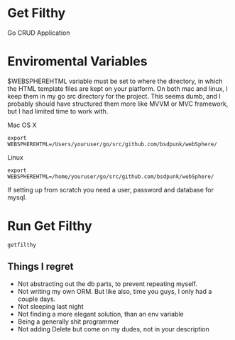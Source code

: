 # Get Filthy
Go CRUD Application 

# Enviromental Variables
$WEBSPHEREHTML variable must be set to where the directory, in which the HTML template files are kept on your platform. On both mac and linux, I keep them in my go src directory for the project. This seems dumb, and I probably should have structured them more like MVVM or MVC framework, but I had limited time to work with.

Mac OS X
```
export WEBSPHEREHTML=/Users/youruser/go/src/github.com/bsdpunk/webSphere/
```
Linux
```
export WEBSPHEREHTML=/home/youruser/go/src/github.com/bsdpunk/webSphere/
```

If setting up from scratch you need a user, password and database for mysql.



# Run Get Filthy
```
getfilthy
```

## Things I regret
* Not abstracting out the db parts, to prevent repeating myself. 
* Not writing my own ORM. But like also, time you guys, I only had a couple days.
* Not sleeping last night
* Not finding a more elegant solution, than an env variable
* Being a generally shit programmer
* Not adding Delete but come on my dudes, not in your description

